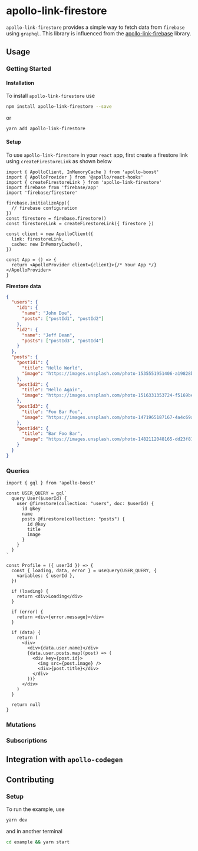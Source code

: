 # apollo-link-firestore

`apollo-link-firestore` provides a simple way to fetch data from `firebase` using `graphql`. This library is influenced from the [apollo-link-firebase](https://github.com/Canner/apollo-link-firebase) library.

## Usage

### Getting Started

#### Installation

To install `apollo-link-firestore` use

```bash
npm install apollo-link-firestore --save
```

or

```
yarn add apollo-link-firestore
```

#### Setup

To use `apollo-link-firestore` in your `react` app, first create a firestore link using `createFirestoreLink` as shown below

```tsx
import { ApolloClient, InMemoryCache } from 'apollo-boost'
import { ApolloProvider } from '@apollo/react-hooks'
import { createFirestoreLink } from 'apollo-link-firestore'
import firebase from 'firebase/app'
import 'firebase/firestore'

firebase.initializeApp({
  // firebase configuration
})
const firestore = firebase.firestore()
const firestoreLink = createFirestoreLink({ firestore })

const client = new ApolloClient({
  link: firestoreLink,
  cache: new InMemoryCache(),
})

const App = () => {
  return <ApolloProvider client={client}>{/* Your App */}</ApolloProvider>
}
```

**Firestore data**

```json
{
  "users": {
    "id1": {
      "name": "John Doe",
      "posts": ["postId1", "postId2"]
    },
    "id2": {
      "name": "Jeff Dean",
      "posts": ["postId3", "postId4"]
    }
  },
  "posts": {
    "postId1": {
      "title": "Hello World",
      "image": "https://images.unsplash.com/photo-1535551951406-a19828b0a76b?ixlib=rb-1.2.1&ixid=eyJhcHBfaWQiOjEyMDd9&auto=format&fit=crop&w=500&q=60"
    },
    "postId2": {
      "title": "Hello Again",
      "image": "https://images.unsplash.com/photo-1516331353724-f5169be07164?ixlib=rb-1.2.1&ixid=eyJhcHBfaWQiOjEyMDd9&auto=format&fit=crop&w=500&q=60"
    },
    "postId3": {
      "title": "Foo Bar Foo",
      "image": "https://images.unsplash.com/photo-1471965187167-4a4c69ae4707?ixlib=rb-1.2.1&ixid=eyJhcHBfaWQiOjEyMDd9&auto=format&fit=crop&w=500&q=60"
    },
    "postId4": {
      "title": "Bar Foo Bar",
      "image": "https://images.unsplash.com/photo-1482112048165-dd23f81c367d?ixlib=rb-1.2.1&ixid=eyJhcHBfaWQiOjEyMDd9&auto=format&fit=crop&w=500&q=60"
    }
  }
}
```

### Queries

```tsx
import { gql } from 'apollo-boost'

const USER_QUERY = gql`
  query User($userId) {
    user @firestore(collection: "users", doc: $userId) {
      id @key
      name
      posts @firestore(collection: "posts") {
        id @key
        title
        image
      }
    }
  }
`

const Profile = ({ userId }) => {
  const { loading, data, error } = useQuery(USER_QUERY, {
    variables: { userId },
  })

  if (loading) {
    return <div>Loading</div>
  }

  if (error) {
    return <div>{error.message}</div>
  }

  if (data) {
    return (
      <div>
        <div>{data.user.name}</div>
        {data.user.posts.map((post) => (
          <div key={post.id}>
            <img src={post.image} />
            <div>{post.title}</div>
          </div>
        ))}
      </div>
    )
  }

  return null
}
```

### Mutations

### Subscriptions

## Integration with `apollo-codegen`

## Contributing

### Setup

To run the example, use

```bash
yarn dev
```

and in another terminal

```bash
cd example && yarn start
```
